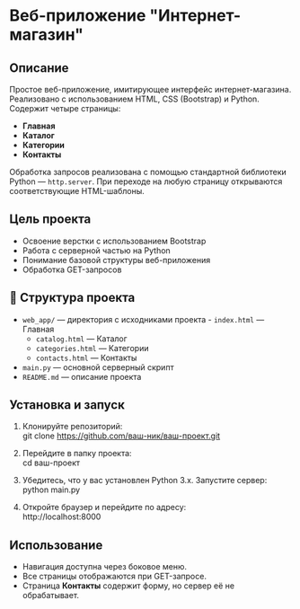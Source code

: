 # Веб-приложение "Интернет-магазин"

## Описание  
Простое веб-приложение, имитирующее интерфейс интернет-магазина. Реализовано с использованием HTML, CSS (Bootstrap) и Python. Содержит четыре страницы:  
- **Главная**
- **Каталог**
- **Категории**
- **Контакты**

Обработка запросов реализована с помощью стандартной библиотеки Python — `http.server`. При переходе на любую страницу открываются соответствующие HTML-шаблоны.

## Цель проекта  
- Освоение верстки с использованием Bootstrap  
- Работа с серверной частью на Python  
- Понимание базовой структуры веб-приложения  
- Обработка GET-запросов

## 📁 Структура проекта

- `web_app/` — директория с исходниками проекта
      - `index.html` — Главная
  - `catalog.html` — Каталог
  - `categories.html` — Категории
  - `contacts.html` — Контакты
- `main.py` — основной серверный скрипт
- `README.md` — описание проекта

## Установка и запуск

1. Клонируйте репозиторий:  
   git clone https://github.com/ваш-ник/ваш-проект.git

2. Перейдите в папку проекта:  
   cd ваш-проект

3. Убедитесь, что у вас установлен Python 3.x. Запустите сервер:  
   python main.py

4. Откройте браузер и перейдите по адресу:  
   http://localhost:8000

## Использование

- Навигация доступна через боковое меню.
- Все страницы отображаются при GET-запросе.
- Страница **Контакты** содержит форму, но сервер её не обрабатывает.

